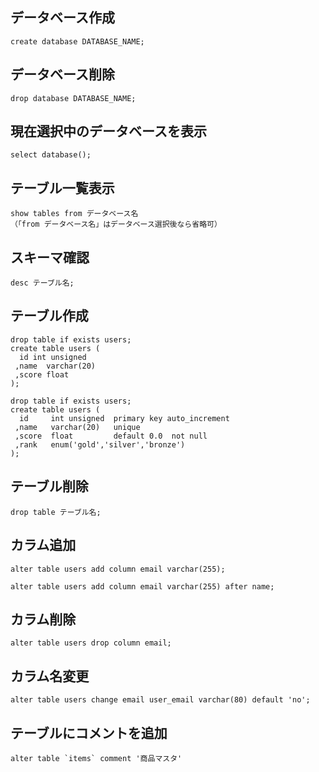 ## データベース作成
```
create database DATABASE_NAME;
```

## データベース削除
```
drop database DATABASE_NAME;
```

## 現在選択中のデータベースを表示
```
select database();
```

## テーブル一覧表示
```
show tables from データベース名
（「from データベース名」はデータベース選択後なら省略可）
```

## スキーマ確認
```
desc テーブル名;
```

## テーブル作成
```
drop table if exists users;
create table users (
  id int unsigned
 ,name  varchar(20)
 ,score float
);
```

```
drop table if exists users;
create table users (
  id     int unsigned  primary key auto_increment
 ,name   varchar(20)   unique
 ,score  float         default 0.0  not null
 ,rank   enum('gold','silver','bronze')
);
```

## テーブル削除
```
drop table テーブル名;
```

## カラム追加
```
alter table users add column email varchar(255);

alter table users add column email varchar(255) after name;
```

## カラム削除
```
alter table users drop column email;
```

## カラム名変更
```
alter table users change email user_email varchar(80) default 'no';
```


## テーブルにコメントを追加
```
alter table `items` comment '商品マスタ'
```

